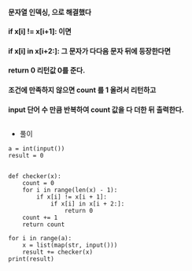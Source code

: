 #### 문자열 인덱싱, 으로 해결했다
#### if x[i] != x[i+1]: 이면
####   if x[i] in x[i+2:]: 그 문자가 다다음 문자 뒤에 등장한다면
####      return 0 리턴값 0를 준다.
#### 조건에 만족하지 않으면 count 를 1 올려서 리턴하고
#### input 단어 수 만큼 반복하여 count 값을 다 더한 뒤 출력한다.

##
###
* 풀이  
```
a = int(input())
result = 0


def checker(x):
    count = 0
    for i in range(len(x) - 1):
        if x[i] != x[i + 1]:
            if x[i] in x[i + 2:]:
                return 0
    count += 1
    return count

for i in range(a):
    x = list(map(str, input()))
    result += checker(x)
print(result)
```
